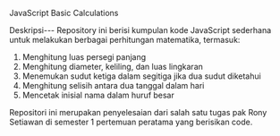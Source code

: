JavaScript Basic Calculations

Deskripsi---
Repository ini berisi kumpulan kode JavaScript sederhana untuk melakukan berbagai perhitungan matematika, termasuk:
1. Menghitung luas persegi panjang
2. Menghitung diameter, keliling, dan luas lingkaran
3. Menemukan sudut ketiga dalam segitiga jika dua sudut diketahui
4. Menghitung selisih antara dua tanggal dalam hari
5. Mencetak inisial nama dalam huruf besar

Repositori ini merupakan penyelesaian dari salah satu tugas pak Rony Setiawan di semester 1 pertemuan peratama yang berisikan code.
